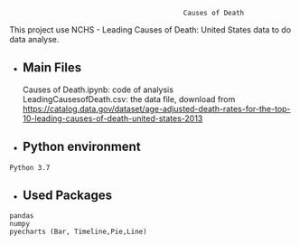                                                Causes of Death                                         
  This project use NCHS - Leading Causes of Death: United States data to do data analyse.<br>
  
   * ## Main Files<br>
      Causes of Death.ipynb: code of analysis<br>
      LeadingCausesofDeath.csv: the data file, download from https://catalog.data.gov/dataset/age-adjusted-death-rates-for-the-top-10-leading-causes-of-death-united-states-2013<br>
  
   * ## Python environment<br>
    Python 3.7
  
   * ## Used Packages<br>
    pandas
    numpy
    pyecharts (Bar, Timeline,Pie,Line)
    
   
      
